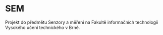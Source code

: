 # SEM
Projekt do předmětu Senzory a měření na Fakultě informačních technologií Vysokého učení technického v Brně.
